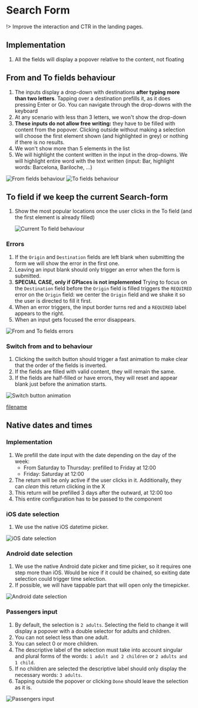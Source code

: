 # Search Form

!&gt; Improve the interaction and CTR in the landing pages.

## Implementation

1. All the fields will display a popover relative to the content, not floating

## From and To fields behaviour

1. The inputs display a drop-down with destinations **after typing more than two letters**. Tapping over a destination prefills it, as it does pressing Enter or Go. You can navigate through the drop-downs with the keyboard
2. At any scenario with less than 3 letters, we won't show the drop-down
3. **These inputs do not allow free writing:** they have to be filled with content from the popover. Clicking outside without making a selection will choose the first element shown \(and highlighted in grey\) or nothing if there is no results.
4. We won't show more than 5 elements in the list
5. We will highlight the content written in the input in the drop-downs. We will highlight entire word with the text written \(input: Bar, highlight words: Barcelona, Bariloche, …\)

![From fields behaviour](../.gitbook/assets/from.png) ![To fields behaviour](../.gitbook/assets/to.png)

## To field if we keep the current Search-form

1. Show the most popular locations once the user clicks in the To field \(and the first element is already filled\)

   ![Current To field behaviour](../.gitbook/assets/currentto.png)

### Errors

1. If the `Origin` and `Destination` fields are left blank when submitting the form we will show the error in the first one.
2. Leaving an input blank should only trigger an error when the form is submitted.
3. **SPECIAL CASE, only if GPlaces is not implemented** Trying to focus on the `Destination` field before the `Origin` field is filled triggers the `REQUIRED` error on the `Origin` field: we center the `Origin` field and we shake it so the user is directed to fill it first.
4. When an error triggers, the input border turns red and a `REQUIRED` label appears to the right.
5. When an input gets focused the error disappears.

![From and To fields errors](../.gitbook/assets/fromtoerrors.png)

### Switch from and to behaviour

1. Clicking the switch button should trigger a fast animation to make clear that the order of the fields is inverted.
2. If the fields are filled with valid content, they will remain the same.
3. If the fields are half-filled or have errors, they will reset and appear blank just before the animation starts.

![Switch button animation](../.gitbook/assets/fromtoswitch.png)

[filename](https://github.com/miriamcastellon/st-design/tree/99718b5c0f94642adcc71ce0bb04edaf57a88780/docs/pages/components/searchForm/switchAnimation.mp4)

## Native dates and times

### Implementation

1. We prefill the date input with the date depending on the day of the week:
   * From Saturday to Thursday: prefilled to Friday at 12:00
   * Friday: Saturday at 12:00   
2. The return will be only active if the user clicks in it. Additionally, they can _clean_ this return clicking in the X
3. This return will be prefilled 3 days after the outward, at 12:00 too
4. This entire configuration has to be passed to the component

### iOS date selection

1. We use the native iOS datetime picker.

![iOS date selection](../.gitbook/assets/iosdateselection.png)

### Android date selection

1. We use the native Android date picker and time picker, so it requires one step more than iOS. Would be nice if it could be chained, so exiting date selection could trigger time selection.
2. If possible, we will have tappable part that will open only the timepicker.

![Android date selection](../.gitbook/assets/androiddateselection.png)

### Passengers input

1. By default, the selection is `2 adults`. Selecting the field to change it will display a popover with a double selector for adults and children.
2. You can not select less than one adult.
3. You can select 0 or more children.
4. The descriptive label of the selection must take into account singular and plural forms of the words: `1 adult and 2 children` or `2 adults and 1 child`.
5. If no children are selected the descriptive label should only display the necessary words: `3 adults`.
6. Tapping outside the popover or clicking `Done` should leave the selection as it is.

![Passengers input](../.gitbook/assets/passengers.png)

